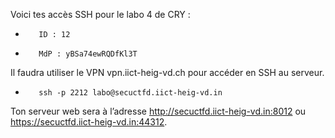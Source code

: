 Voici tes accès SSH pour le labo 4 de CRY :

-        ID : 12
-        MdP : yBSa74ewRQDfKl3T

Il faudra utiliser le VPN vpn.iict-heig-vd.ch pour accéder en SSH au serveur.

-        ssh -p 2212 labo@secuctfd.iict-heig-vd.in

Ton serveur web sera à l’adresse http://secuctfd.iict-heig-vd.in:8012 ou https://secuctfd.iict-heig-vd.in:44312.